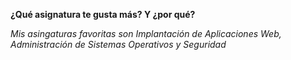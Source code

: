 **¿Qué asignatura te gusta más? Y ¿por qué?**

*Mis asingaturas favoritas son Implantación de Aplicaciones Web, Administración de Sistemas Operativos y Seguridad*
